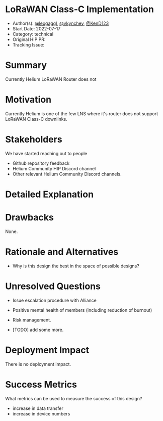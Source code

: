 # LoRaWAN Class-C Implementation

- Author(s): [@leogaggl](https://github.com/leogaggl), [@vkynchev](https://github.com/vkynchev), [@KenD123](https://github.com/KenD123)
- Start Date: 2022-07-17
- Category: technical
- Original HIP PR: <!-- leave this empty; maintainer will fill in ID of this pull request -->
- Tracking Issue: <!-- leave this empty; maintainer will create a discussion issue -->

# Summary
[summary]: #summary

Currently Helium LoRaWAN Router does not 

# Motivation
[motivation]: #motivation

Currently Helium is one of the few LNS where it's router does not support LoRaWAN Class-C downlinks.


# Stakeholders
[stakeholders]: #stakeholders



We have started reaching out to people
 - Github repository feedback
 - Helium Community HIP Discord channel
 - Other relevant Helium Community Discord channels.

# Detailed Explanation
[detailed-explanation]: #detailed-explanation




# Drawbacks
[drawbacks]: #drawbacks

None.


# Rationale and Alternatives
[alternatives]: #rationale-and-alternatives

- Why is this design the best in the space of possible designs?



# Unresolved Questions
[unresolved]: #unresolved-questions


- Issue escalation procedure with Alliance
- Positive mental health of members (including reduction of burnout)
- Risk management.

- [TODO] add some more. 

# Deployment Impact
[deployment-impact]: #deployment-impact

There is no deployment impact. 

# Success Metrics
[success-metrics]: #success-metrics

What metrics can be used to measure the success of this design?

- increase in data transfer
- increase in device numbers
